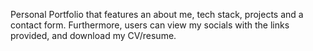 Personal Portfolio that features an about me, tech stack, projects and a contact form. Furthermore, users can view my socials with the links provided, and download my CV/resume.
